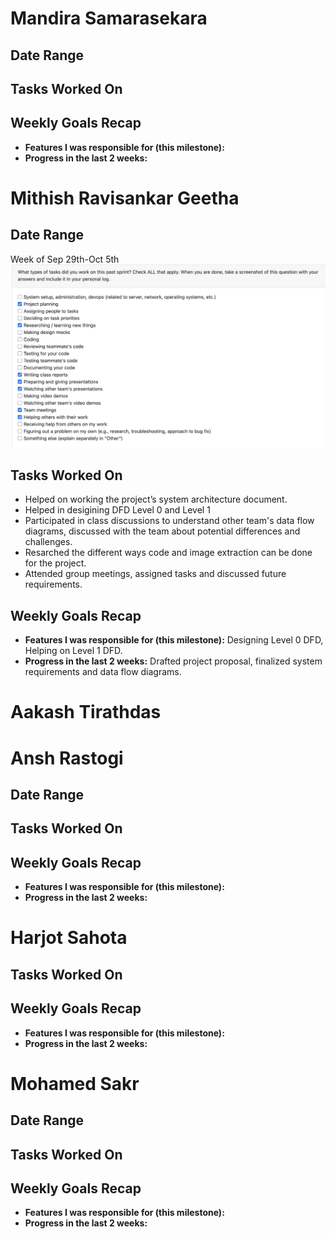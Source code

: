 # Mandira Samarasekara  

## Date Range  



## Tasks Worked On  


## Weekly Goals Recap  

- **Features I was responsible for (this milestone):** 
- **Progress in the last 2 weeks:** 

# Mithish Ravisankar Geetha
## Date Range

Week of Sep 29th-Oct 5th
![Mithish Peer Eval SS](images/MithishWeek5.jpg)
## Tasks Worked On

- Helped on working the project’s system architecture document.
- Helped in desigining DFD Level 0 and Level 1
- Participated in class discussions  to understand other team's data flow diagrams, discussed with the team about potential differences and challenges.
- Resarched the different ways code and image extraction can be done for the project.
- Attended group meetings, assigned tasks and discussed future requirements.

## Weekly Goals Recap

- **Features I was responsible for (this milestone):**  Designing Level 0 DFD, Helping on Level 1 DFD.
- **Progress in the last 2 weeks:** Drafted project proposal, finalized system requirements and data flow diagrams.

# Aakash Tirathdas

# Ansh Rastogi

## Date Range



## Tasks Worked On


## Weekly Goals Recap

- **Features I was responsible for (this milestone):** 
- **Progress in the last 2 weeks:** 


# Harjot Sahota

## Tasks Worked On


## Weekly Goals Recap

- **Features I was responsible for (this milestone):** 
- **Progress in the last 2 weeks:** 
# Mohamed Sakr

## Date Range


## Tasks Worked On



## Weekly Goals Recap

- **Features I was responsible for (this milestone):** 
- **Progress in the last 2 weeks:** 